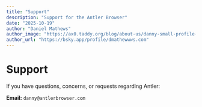 ```yaml
---
title: "Support"
description: "Support for the Antler Browser"
date: "2025-10-19"
author: "Daniel Mathews"
author_image: "https://ax0.taddy.org/blog/about-us/danny-small-profile-pic.png"
author_url: "https://bsky.app/profile/dmathewwws.com"
---
```


# Support

If you have questions, concerns, or requests regarding Antler:

**Email:** `danny@antlerbrowser.com`